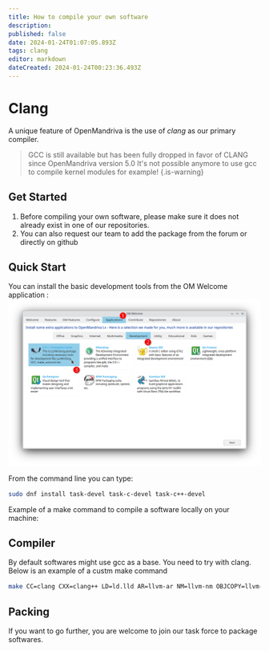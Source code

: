 ```yaml
---
title: How to compile your own software
description: 
published: false
date: 2024-01-24T01:07:05.893Z
tags: clang
editor: markdown
dateCreated: 2024-01-24T00:23:36.493Z
---
```


# Clang
A unique feature of OpenMandriva is the use of *clang* as our primary compiler. 

>  GCC is still available but has been fully dropped in favor of CLANG since OpenMandriva version 5.0
>  It's not possible anymore to use gcc to compile kernel modules for example! {.is-warning}

## Get Started

1. Before compiling your own software, please make sure it does not already exist in one of our repositories.
2. You can also request our team to add the package from the forum or directly on github

## Quick Start

You can install the basic development tools from the OM Welcome application :
![om5-welcome-devtools.png](/images/om5-welcome-devtools.png)

From the command line you can type:

```bash
sudo dnf install task-devel task-c-devel task-c++-devel
```

Example of a make command to compile a software locally on your machine:

## Compiler

By default softwares might use gcc as a base. You need to try with clang.
Below is an example of a custm make command

```bash
make CC=clang CXX=clang++ LD=ld.lld AR=llvm-ar NM=llvm-nm OBJCOPY=llvm-objcopy OBJSIZE=llvm-size STRIP=llvm-strip -C ...
```

## Packing

If you want to go further, you are welcome to join our task force to package softwares. 